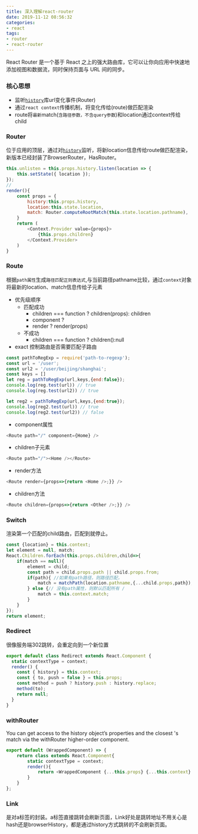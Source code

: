 ```yaml
---
title: 深入理解react-router
date: 2019-11-12 08:56:32
categories:
- react
tags:
- router
- react-router
---
```


React Router 是一个基于 React 之上的强大路由库，它可以让你向应用中快速地添加视图和数据流，同时保持页面与 URL 间的同步。
<!--more-->
### 核心思想
+ 监听[`history`](/2019/11/09/history库/)库url变化事件(Router)
+ 通过`react context`传播机制，将变化传给(route)做匹配渲染
+ route将`最新`match(`含路径参数，不含query参数`)和location通过context传给child

### Router
位于应用的顶层，通过对[`history`](/2019/11/09/history库/)监听，将新location信息传给route做匹配渲染，新版本已经封装了BrowserRouter，HasRouter。
```javascript
this.unlisten = this.props.history.listen(location => {
    this.setState({ location });
});
//
render(){
    const props = {
        history:this.props.history,
        location:this.state.location,
        match: Router.computeRootMatch(this.state.location.pathname),
    }
    return (
        <Context.Provider value={props}>
            {this.props.children}
        </Context.Provider>
    )
}
```
### Route
根据`path属性`生成`路径匹配正则表达式`,与当前路径pathname比较，通过`context`对象将最新的location、match信息传给子元素
+ 优先级顺序
    + 匹配成功
        + children === function ? children(props): children
        + component ? <Component />
        + render ? render(props)
    + 不成功
        + children === function ? children():null
+ exact
控制路由是否需要匹配子路由
```javascript
const pathToRegExp = require('path-to-regexp');
const url = '/user';
const url2 = '/user/beijing/shanghai';
const keys = []
let reg = pathToRegExp(url,keys,{end:false});
console.log(reg.test(url)) // true
console.log(reg.test(url2)) // true

let reg2 = pathToRegExp(url,keys,{end:true});
console.log(reg2.test(url)) // true
console.log(reg2.test(url2)) // false
```
+ component属性
```javascript
<Route path="/" component={Home} />
```
+ children子元素
```javascript
<Route path="/"><Home /></Route>
```
+ render方法
```javascript
<Route render={props=>{return <Home />;}} />
```
+ children方法
```javascript
<Route children={props=>{return <Other />;}} />
```
### Switch
渲染第一个匹配的child路由，匹配到就停止。
```javascript
const {location} = this.context;
let element = null, match;
React.Children.forEach(this.props.children,child=>{
    if(match == null){
        element = child;
        const path = child.props.path || child.props.from;
        if(path){ //如果有path路径，则路径匹配，
            match = matchPath(location.pathname,{...child.props,path});
        } else {// 没有path属性，则默认匹配所有 /
            match = this.context.match;
        }
    } 
});
return element;
```
### Redirect
很像服务端302跳转，会重定向到一个新位置
```javascript
export default class Redirect extends React.Component {
  static contextType = context;
  render() {
    const { history} = this.context;
    const { to, push = false } = this.props;
    const method = push ? history.push : history.replace;
    method(to);
    return null;
  }
}
```
### withRouter
You can get access to the history object’s properties and the closest <Route>'s match via the withRouter higher-order component. 
```javascript
export default (WrappedComponent) => {
    return class extends React.Component{
        static contextType = context;
        render(){
            return <WrappedComponent {...this.props} {...this.context} />
        }
    }
};
```
### Link
是对a标签的封装。a标签直接跳转会刷新页面，Link好处是跳转地址不用关心是hash还是browserHistory，都是通过history方式跳转的不会刷新页面。